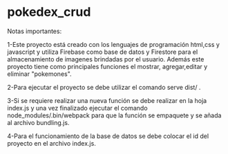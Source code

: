 # pokedex_crud

Notas importantes:

1-Este proyecto está creado con los lenguajes de programación html,css y javascript y utiliza
Firebase como base de datos y Firestore para el almacenamiento de imagenes brindadas por el usuario.
Además este proyecto tiene como principales funciones el mostrar, agregar,editar y eliminar "pokemones". 

2-Para ejecutar el proyecto se debe utilizar el comando serve dist/ .

3-Si se requiere realizar una nueva función se debe realizar en la hoja index.js y una vez finalizado ejecutar el comando
node_modules/.bin/webpack para que la función se empaquete y se añada al archivo bundling.js.

4-Para el funcionamiento de la base de datos se debe colocar el id del proyecto en el archivo index.js. 
